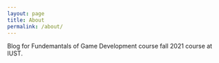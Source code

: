 ```yaml
---
layout: page
title: About
permalink: /about/
---
```


Blog for Fundemantals of Game Development course fall 2021 course at IUST.